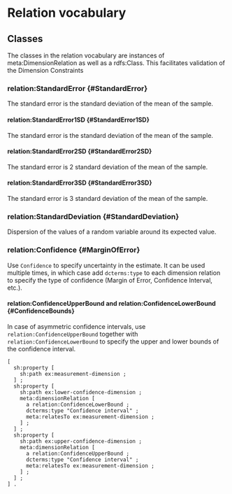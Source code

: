 # Relation vocabulary #

## Classes ##

The classes in the relation vocabulary are instances of meta:DimensionRelation as well as a rdfs:Class.
This facilitates validation of the Dimension Constraints

### relation:StandardError  {#StandardError}
 
 The standard error is the standard deviation of the mean of the sample.

#### relation:StandardError1SD {#StandardError1SD}

 The standard error is the standard deviation of the mean of the sample.

#### relation:StandardError2SD {#StandardError2SD}
 The standard error is 2 standard deviation of the mean of the sample.

#### relation:StandardError3SD {#StandardError3SD}
The standard error is 3 standard deviation of the mean of the sample.

### relation:StandardDeviation {#StandardDeviation}
 
 Dispersion of the values of a random variable around its expected value.

### relation:Confidence {#MarginOfError}
 
Use `Confidence` to specify uncertainty in the estimate. It can be used multiple times,
in which case add `dcterms:type` to each dimension relation to specify the type of confidence 
(Margin of Error, Confidence Interval, etc.).
 
#### relation:ConfidenceUpperBound and relation:ConfidenceLowerBound {#ConfidenceBounds}

In case of asymmetric confidence intervals, use `relation:ConfidenceUpperBound` together with 
`relation:ConfidenceLowerBound` to specify the upper and lower bounds of the confidence interval.

```turtle
[
  sh:property [ 
    sh:path ex:measurement-dimension ;
  ] ;
  sh:property [
    sh:path ex:lower-confidence-dimension ;  
    meta:dimensionRelation [ 
      a relation:ConfidenceLowerBound ;
      dcterms:type "Confidence interval" ;
      meta:relatesTo ex:measurement-dimension ; 
    ] ;
  ] ;
  sh:property [
    sh:path ex:upper-confidence-dimension ;  
    meta:dimensionRelation [ 
      a relation:ConfidenceUpperBound ;
      dcterms:type "Confidence interval" ;
      meta:relatesTo ex:measurement-dimension ; 
    ] ;
  ] ;
] .
```
